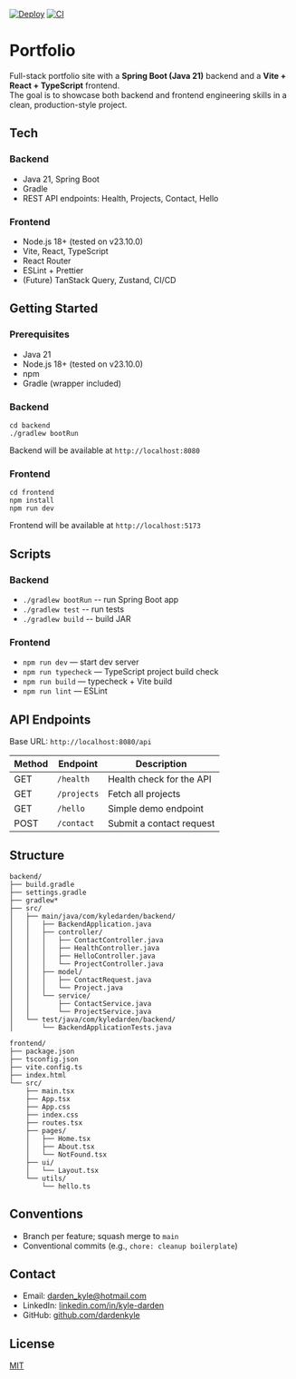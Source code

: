 [![Deploy](https://github.com/dardenkyle/portfolio-site/actions/workflows/deploy-frontend.yml/badge.svg)](https://github.com/dardenkyle/portfolio-site/actions/workflows/deploy-frontend.yml)
[![CI](https://github.com/dardenkyle/portfolio-site/actions/workflows/ci.yml/badge.svg?branch=main)](https://github.com/dardenkyle/portfolio-site/actions/workflows/ci.yml)

# Portfolio

Full-stack portfolio site with a **Spring Boot (Java 21)** backend and a **Vite + React + TypeScript** frontend.
<br>The goal is to showcase both backend and frontend engineering skills in a clean, production-style project.

## Tech

### Backend

- Java 21, Spring Boot
- Gradle
- REST API endpoints: Health, Projects, Contact, Hello

### Frontend

- Node.js 18+ (tested on v23.10.0)
- Vite, React, TypeScript
- React Router
- ESLint + Prettier
- (Future) TanStack Query, Zustand, CI/CD

## Getting Started

### Prerequisites

- Java 21
- Node.js 18+ (tested on v23.10.0)
- npm
- Gradle (wrapper included)

### Backend

```
cd backend
./gradlew bootRun
```

Backend will be available at `http://localhost:8080`

### Frontend

```
cd frontend
npm install
npm run dev
```

Frontend will be available at `http://localhost:5173`

## Scripts

### Backend

- `./gradlew bootRun` -- run Spring Boot app
- `./gradlew test` -- run tests
- `./gradlew build` -- build JAR

### Frontend

- `npm run dev` — start dev server
- `npm run typecheck` — TypeScript project build check
- `npm run build` — typecheck + Vite build
- `npm run lint` — ESLint

## API Endpoints

Base URL: `http://localhost:8080/api`

| Method | Endpoint    | Description              |
| ------ | ----------- | ------------------------ |
| GET    | `/health`   | Health check for the API |
| GET    | `/projects` | Fetch all projects       |
| GET    | `/hello`    | Simple demo endpoint     |
| POST   | `/contact`  | Submit a contact request |

## Structure

```
backend/
├── build.gradle
├── settings.gradle
├── gradlew*
├── src/
│   ├── main/java/com/kyledarden/backend/
│   │   ├── BackendApplication.java
│   │   ├── controller/
│   │   │   ├── ContactController.java
│   │   │   ├── HealthController.java
│   │   │   ├── HelloController.java
│   │   │   └── ProjectController.java
│   │   ├── model/
│   │   │   ├── ContactRequest.java
│   │   │   └── Project.java
│   │   └── service/
│   │       ├── ContactService.java
│   │       └── ProjectService.java
│   └── test/java/com/kyledarden/backend/
│       └── BackendApplicationTests.java

frontend/
├── package.json
├── tsconfig.json
├── vite.config.ts
├── index.html
└── src/
    ├── main.tsx
    ├── App.tsx
    ├── App.css
    ├── index.css
    ├── routes.tsx
    ├── pages/
    │   ├── Home.tsx
    │   ├── About.tsx
    │   └── NotFound.tsx
    ├── ui/
    │   └── Layout.tsx
    └── utils/
        └── hello.ts

```

## Conventions

- Branch per feature; squash merge to `main`
- Conventional commits (e.g., `chore: cleanup boilerplate`)

## Contact

- Email: [darden_kyle@hotmail.com](mailto:darden_kyle@hotmail.com)
- LinkedIn: [linkedin.com/in/kyle-darden](https://www.linkedin.com/in/kyle-darden)
- GitHub: [github.com/dardenkyle](https://github.com/dardenkyle)

## License

[MIT](LICENSE)
